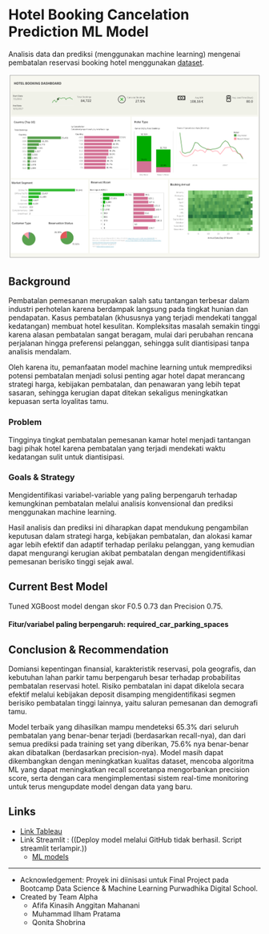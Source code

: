 # **Hotel Booking Cancelation Prediction ML Model**
Analisis data dan prediksi (menggunakan machine learning) mengenai pembatalan reservasi booking hotel menggunakan [dataset](https://www.kaggle.com/datasets/jessemostipak/hotel-booking-demand/data). 

![alt text](https://github.com/qtash/Booking-Cancellation-Classification/blob/main/Tableau%20Dashboard.png)

## **Background**
Pembatalan pemesanan merupakan salah satu tantangan terbesar dalam industri perhotelan karena berdampak langsung pada tingkat hunian dan pendapatan. Kasus pembatalan (khususnya yang terjadi mendekati tanggal kedatangan) membuat hotel kesulitan. Kompleksitas masalah semakin tinggi karena alasan pembatalan sangat beragam, mulai dari perubahan rencana perjalanan hingga preferensi pelanggan, sehingga sulit diantisipasi tanpa analisis mendalam. 

Oleh karena itu, pemanfaatan model machine learning untuk memprediksi potensi pembatalan menjadi solusi penting agar hotel dapat merancang strategi harga, kebijakan pembatalan, dan penawaran yang lebih tepat sasaran, sehingga kerugian dapat ditekan sekaligus meningkatkan kepuasan serta loyalitas tamu.

### **Problem**
Tingginya tingkat pembatalan pemesanan kamar hotel menjadi tantangan bagi pihak hotel karena pembatalan yang terjadi mendekati waktu kedatangan sulit untuk diantisipasi. 

### **Goals & Strategy**
Mengidentifikasi variabel-variable yang paling berpengaruh terhadap kemungkinan pembatalan melalui analisis konvensional dan prediksi menggunakan machine learning. 

Hasil analisis dan prediksi ini diharapkan dapat mendukung pengambilan keputusan dalam strategi harga, kebijakan pembatalan, dan alokasi kamar agar lebih efektif dan adaptif terhadap perilaku pelanggan, yang kemudian dapat mengurangi kerugian akibat pembatalan dengan mengidentifikasi pemesanan berisiko tinggi sejak awal.

## **Current Best Model**
Tuned XGBoost model dengan skor F0.5 0.73 dan Precision 0.75. 
#### Fitur/variabel paling berpengaruh: required_car_parking_spaces

## **Conclusion & Recommendation**
Domiansi kepentingan finansial, karakteristik reservasi, pola geografis, dan kebutuhan lahan parkir tamu berpengaruh besar terhadap probabilitas pembatalan reservasi hotel. Risiko pembatalan ini dapat dikelola secara efektif melalui kebijakan deposit disamping mengidentifikasi segmen berisiko pembatalan tinggi lainnya, yaitu saluran pemesanan dan demografi tamu.

Model terbaik yang dihasilkan mampu mendeteksi 65.3% dari seluruh pembatalan yang benar-benar terjadi (berdasarkan recall-nya), dan dari semua prediksi pada training set yang diberikan, 75.6% nya benar-benar akan dibatalkan (berdasarkan precision-nya). Model masih dapat dikembangkan dengan meningkatkan kualitas dataset, mencoba algoritma ML yang dapat meningkatkan recall scoretanpa mengorbankan precision score, serta dengan cara mengimplementasi sistem real-time monitoring untuk terus mengupdate model dengan data yang baru. 

## **Links**
- [Link Tableau](https://public.tableau.com/views/hotel_cancellation/Dashboard?:language=en-US&:sid=&:display_count=n&:origin=viz_share_link)
- Link Streamlit : ((Deploy model melalui GitHub tidak berhasil. Script streamlit terlampir.))
     - [ML models](https://drive.google.com/drive/folders/13m_BuSZVscoqYl9kvIQloVwWktbu2mgl?usp=sharing)

****
- Acknowledgement: Proyek ini diinisasi untuk Final Project pada Bootcamp Data Science & Machine Learning Purwadhika Digital School.
- Created by Team Alpha 
    - Afifa Kinasih Anggitan Mahanani 
    - Muhammad Ilham Pratama 
    - Qonita Shobrina

